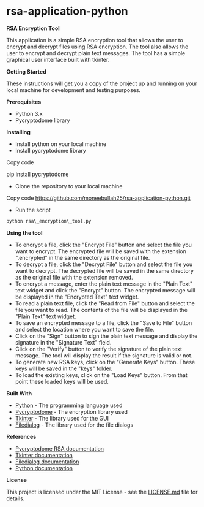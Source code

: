 # rsa-application-python
**RSA Encryption Tool**

This application is a simple RSA encryption tool that allows the user to encrypt and decrypt files using RSA encryption. The tool also allows the user to encrypt and decrypt plain text messages. The tool has a simple graphical user interface built with tkinter.

**Getting Started**

These instructions will get you a copy of the project up and running on your local machine for development and testing purposes.

**Prerequisites**

- Python 3.x
- Pycryptodome library

**Installing**

- Install python on your local machine
- Install pycryptodome library

Copy code

pip install pycryptodome 

- Clone the repository to your local machine

Copy code
https://github.com/moneebullah25/rsa-application-python.git

- Run the script

```c
python rsa\_encryption\_tool.py 
```

**Using the tool**

- To encrypt a file, click the "Encrypt File" button and select the file you want to encrypt. The encrypted file will be saved with the extension ".encrypted" in the same directory as the original file.
- To decrypt a file, click the "Decrypt File" button and select the file you want to decrypt. The decrypted file will be saved in the same directory as the original file with the extension removed.
- To encrypt a message, enter the plain text message in the "Plain Text" text widget and click the "Encrypt" button. The encrypted message will be displayed in the "Encrypted Text" text widget.
- To read a plain text file, click the "Read from File" button and select the file you want to read. The contents of the file will be displayed in the "Plain Text" text widget.
- To save an encrypted message to a file, click the "Save to File" button and select the location where you want to save the file.
- Click on the "Sign" button to sign the plain text message and display the signature in the "Signature Text" field.
- Click on the "Verify" button to verify the signature of the plain text message. The tool will display the result if the signature is valid or not.
- To generate new RSA keys, click on the "Generate Keys" button. These keys will be saved in the "keys" folder.
- To load the existing keys, click on the "Load Keys" button. From that point these loaded keys will be used.

**Built With**

- [Python](https://www.python.org/) - The programming language used
- [Pycryptodome](https://pycryptodome.org/en/latest/src/introduction.html) - The encryption library used
- [Tkinter](https://docs.python.org/3/library/tk.html) - The library used for the GUI
- [Filedialog](https://docs.python.org/3/library/tkinter.filedialog.html) - The library used for the file dialogs

**References**

- [Pycryptodome RSA documentation](https://pycryptodome.org/en/latest/src/public_key/rsa.html)
- [Tkinter documentation](https://docs.python.org/3/library/tk.html)
- [Filedialog documentation](https://docs.python.org/3/library/tkinter.filedialog.html)
- [Python documentation](https://docs.python.org/3/)

**License**

This project is licensed under the MIT License - see the [LICENSE.md](https://chat.openai.com/chat/LICENSE.md) file for details.
